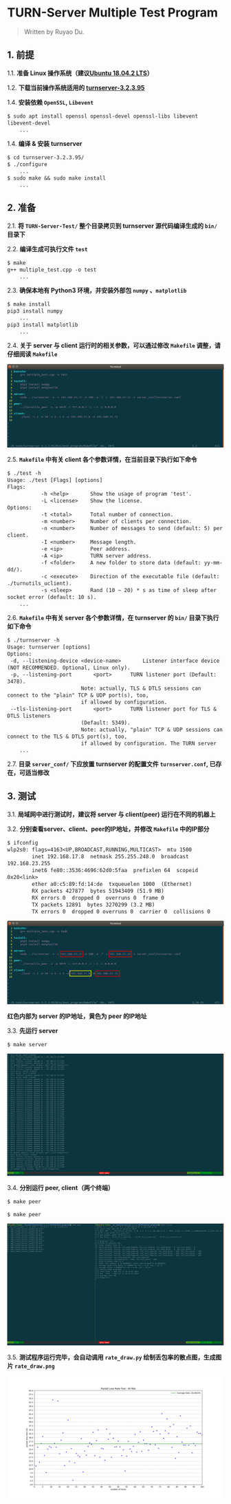 # TURN-Server Multiple Test Program

> Written by Ruyao Du.

## 1. 前提

1.1. **准备 Linux 操作系统（建议[Ubuntu 18.04.2 LTS](https://ubuntu.com/download/desktop)）**

1.2. **下载当前操作系统适用的 [turnserver-3.2.3.95](http://turnserver.open-sys.org/downloads/v3.2.3.95/)**

1.4. **安装依赖 `OpenSSL`, `Libevent`**

```shell
$ sudo apt install openssl openssl-devel openssl-libs libevent libevent-devel
    ...
```

1.4. **编译 & 安装 turnserver**

```shell
$ cd turnserver-3.2.3.95/
$ ./configure
    ...
$ sudo make && sudo make install
    ...
```

## 2. 准备

2.1. **将 `TURN-Server-Test/` 整个目录拷贝到 turnserver 源代码编译生成的 `bin/` 目录下**

2.2. **编译生成可执行文件 `test`**

```shell
$ make
g++ multiple_test.cpp -o test
    ...
```

2.3. **确保本地有 Python3 环境，并安装外部包 `numpy` 、`matplotlib`**

```shell
$ make install
pip3 install numpy
    ...
pip3 install matplotlib
    ...
```

2.4. **关于 server 与 client 运行时的相关参数，可以通过修改 `Makefile` 调整，请仔细阅读 `Makefile`**

![](other_img/makefile.png)

2.5. **`Makefile` 中有关 client 各个参数详情，在当前目录下执行如下命令**

```shell
$ ./test -h
Usage: ./test [Flags] [options]
Flags:
           -h <help>       Show the usage of program 'test'.
           -L <license>    Show the license.
Options:
           -t <total>      Total number of connection.
           -m <number>     Number of clients per connection.
           -n <number>     Number of messages to send (default: 5) per client.
           -I <number>     Message length.
           -e <ip>         Peer address.
           -A <ip>         TURN server address.
           -f <folder>     A new folder to store data (default: yy-mm-dd/).
           -c <execute>    Direction of the executable file (default: ./turnutils_uclient).
           -s <sleep>      Rand (10 ~ 20) * s as time of sleep after socket error (default: 10 s).
    ...
```

2.6. **`Makefile` 中有关 server 各个参数详情，在 turnserver 的 `bin/` 目录下执行如下命令**

```shell
$ ./turnserver -h
Usage: turnserver [options]
Options:
 -d, --listening-device	<device-name>		Listener interface device (NOT RECOMMENDED. Optional, Linux only).
 -p, --listening-port		<port>		TURN listener port (Default: 3478).
						Note: actually, TLS & DTLS sessions can connect to the "plain" TCP & UDP port(s), too,
						if allowed by configuration.
 --tls-listening-port		<port>		TURN listener port for TLS & DTLS listeners
						(Default: 5349).
						Note: actually, "plain" TCP & UDP sessions can connect to the TLS & DTLS port(s), too,
						if allowed by configuration. The TURN server
    ...
```

2.7. **目录 `server_conf/` 下应放置 turnserver 的配置文件 `turnserver.conf`, 已存在，可适当修改**

## 3. 测试

3.1. **局域网中进行测试时，建议将 server 与 client(peer) 运行在不同的机器上**

3.2. **分别查看server、client、peer的IP地址，并修改 `Makefile` 中的IP部分**

```shell
$ ifconfig
wlp2s0: flags=4163<UP,BROADCAST,RUNNING,MULTICAST>  mtu 1500
        inet 192.168.17.8  netmask 255.255.248.0  broadcast 192.168.23.255
        inet6 fe80::3536:4696:62d0:5faa  prefixlen 64  scopeid 0x20<link>
        ether a0:c5:89:fd:14:de  txqueuelen 1000  (Ethernet)
        RX packets 427877  bytes 51943409 (51.9 MB)
        RX errors 0  dropped 0  overruns 0  frame 0
        TX packets 12891  bytes 3270299 (3.2 MB)
        TX errors 0  dropped 0 overruns 0  carrier 0  collisions 0
```

![](other_img/makefile_ip.png)

**红色内部为 server 的IP地址，黄色为 peer 的IP地址**

3.3. **先运行 server**

```shell
$ make server
```

![](other_img/make_server.png)

3.4. **分别运行 peer, client（两个终端）**

```shell
$ make peer         
```

```shell
$ make peer
```

![](other_img/make_peer_client.png)

3.5. **测试程序运行完毕，会自动调用 `rate_draw.py` 绘制丢包率的散点图，生成图片 `rate_draw.png`**

![](other_img/rate_draw.png)
